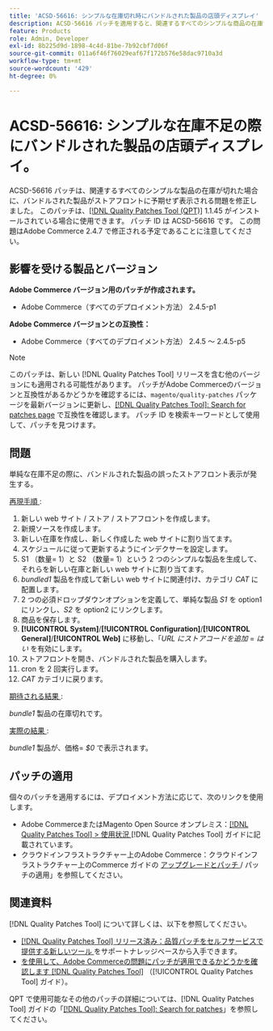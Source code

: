 ```yaml
---
title: 'ACSD-56616: シンプルな在庫切れ時にバンドルされた製品の店頭ディスプレイ'
description: ACSD-56616 パッチを適用すると、関連するすべてのシンプルな商品の在庫切れ時に、バンドルされた商品が予期せずストアフロントに表示されるAdobe Commerceの問題を修正できます。
feature: Products
role: Admin, Developer
exl-id: 8b225d9d-1898-4c4d-81be-7b92cbf7d06f
source-git-commit: 011a6f46f76029eaf67f172b576e58dac9710a3d
workflow-type: tm+mt
source-wordcount: '429'
ht-degree: 0%

---
```


# ACSD-56616: シンプルな在庫不足の際にバンドルされた製品の店頭ディスプレイ。

ACSD-56616 パッチは、関連するすべてのシンプルな製品の在庫が切れた場合に、バンドルされた製品がストアフロントに予期せず表示される問題を修正しました。 このパッチは、[[!DNL Quality Patches Tool (QPT)]](https://experienceleague.adobe.com/en/docs/commerce-operations/tools/quality-patches-tool/quality-patches-tool-to-self-serve-quality-patches) 1.1.45 がインストールされている場合に使用できます。 パッチ ID は ACSD-56616 です。 この問題はAdobe Commerce 2.4.7 で修正される予定であることに注意してください。

## 影響を受ける製品とバージョン

**Adobe Commerce バージョン用のパッチが作成されます。**

* Adobe Commerce（すべてのデプロイメント方法） 2.4.5-p1

**Adobe Commerce バージョンとの互換性：**

* Adobe Commerce（すべてのデプロイメント方法） 2.4.5 ～ 2.4.5-p5

>[!NOTE]
>
>このパッチは、新しい [!DNL Quality Patches Tool] リリースを含む他のバージョンにも適用される可能性があります。 パッチがAdobe Commerceのバージョンと互換性があるかどうかを確認するには、`magento/quality-patches` パッケージを最新バージョンに更新し、[[!DNL Quality Patches Tool]: Search for patches page](https://experienceleague.adobe.com/tools/commerce-quality-patches/index.html) で互換性を確認します。 パッチ ID を検索キーワードとして使用して、パッチを見つけます。

## 問題

単純な在庫不足の際に、バンドルされた製品の誤ったストアフロント表示が発生する。

<u> 再現手順 </u>:

1. 新しい web サイト / ストア / ストアフロントを作成します。
1. 新規ソースを作成します。
1. 新しい在庫を作成し、新しく作成した web サイトに割り当てます。
1. スケジュールに従って更新するようにインデクサーを設定します。
1. S1 （数量= 1）と S2 （数量= 1）という 2 つのシンプルな製品を生成して、それらを新しい在庫と新しい web サイトに割り当てます。
1. *bundled1* 製品を作成して新しい web サイトに関連付け、カテゴリ *CAT* に配置します。
1. 2 つの必須ドロップダウンオプションを定義して、単純な製品 *S1* を option1 にリンクし、*S2* を option2 にリンクします。
1. 商品を保存します。
1. **[!UICONTROL System]**/**[!UICONTROL Configuration]**/**[!UICONTROL General]**/**[!UICONTROL Web]** に移動し、「*URL にストアコードを追加* = *はい* を有効にします。
1. ストアフロントを開き、バンドルされた製品を購入します。
1. cron を 2 回実行します。
1. *CAT* カテゴリに戻ります。

<u> 期待される結果 </u>:

*bundle1* 製品の在庫切れです。

<u> 実際の結果 </u>:

*bundle1* 製品が、価格= *$0* で表示されます。

## パッチの適用

個々のパッチを適用するには、デプロイメント方法に応じて、次のリンクを使用します。

* Adobe CommerceまたはMagento Open Source オンプレミス：[[!DNL Quality Patches Tool] > 使用状況 ](/help/tools/quality-patches-tool/usage.md) [!DNL Quality Patches Tool] ガイドに記載されています。
* クラウドインフラストラクチャー上のAdobe Commerce：クラウドインフラストラクチャー上のCommerce ガイドの [ アップグレードとパッチ ](https://experienceleague.adobe.com/docs/commerce-cloud-service/user-guide/develop/upgrade/apply-patches.html)/ パッチの適用」を参照してください。

## 関連資料

[!DNL Quality Patches Tool] について詳しくは、以下を参照してください。

* [[!DNL Quality Patches Tool]  リリース済み：品質パッチをセルフサービスで提供する新しいツール ](https://experienceleague.adobe.com/en/docs/commerce-operations/tools/quality-patches-tool/quality-patches-tool-to-self-serve-quality-patches) をサポートナレッジベースから入手できます。
* [ を使用して、Adobe Commerceの問題にパッチが適用できるかどうかを確認します  [!DNL Quality Patches Tool]](/help/tools/quality-patches-tool/patches-available-in-qpt/check-patch-for-magento-issue-with-magento-quality-patches.md) （[!UICONTROL Quality Patches Tool] ガイド）。


QPT で使用可能なその他のパッチの詳細については、[!DNL Quality Patches Tool] ガイドの「[[!DNL Quality Patches Tool]: Search for patches](https://experienceleague.adobe.com/tools/commerce-quality-patches/index.html)」を参照してください。
